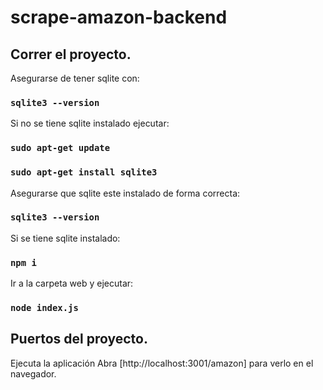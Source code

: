 # scrape-amazon-backend

## Correr el proyecto.

Asegurarse de tener sqlite con: 

### `sqlite3 --version`

Si no se tiene sqlite instalado ejecutar:

### `sudo apt-get update`
### `sudo apt-get install sqlite3`

Asegurarse que sqlite este instalado de forma correcta: 

### `sqlite3 --version`

Si se tiene sqlite instalado:

### `npm i`

Ir a la carpeta web y ejecutar: 

### `node index.js`

## Puertos del proyecto.

Ejecuta la aplicación
Abra [http://localhost:3001/amazon] para verlo en el navegador.

